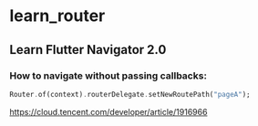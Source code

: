 # learn_router

## Learn Flutter Navigator 2.0  

### How to navigate without passing callbacks:  
```dart
Router.of(context).routerDelegate.setNewRoutePath("pageA");
```

https://cloud.tencent.com/developer/article/1916966
